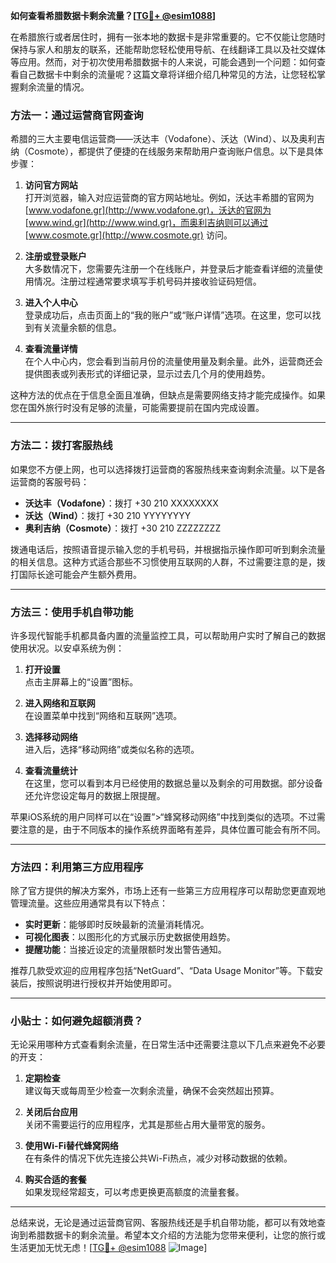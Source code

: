 **如何查看希腊数据卡剩余流量？[[TG💪+ @esim1088](https://t.me/s/esim1088)]**

在希腊旅行或者居住时，拥有一张本地的数据卡是非常重要的。它不仅能让您随时保持与家人和朋友的联系，还能帮助您轻松使用导航、在线翻译工具以及社交媒体等应用。然而，对于初次使用希腊数据卡的人来说，可能会遇到一个问题：如何查看自己数据卡中剩余的流量呢？这篇文章将详细介绍几种常见的方法，让您轻松掌握剩余流量的情况。

### 方法一：通过运营商官网查询

希腊的三大主要电信运营商——沃达丰（Vodafone）、沃达（Wind）、以及奥利吉纳（Cosmote），都提供了便捷的在线服务来帮助用户查询账户信息。以下是具体步骤：

1. **访问官方网站**  
   打开浏览器，输入对应运营商的官方网站地址。例如，沃达丰希腊的官网为 [www.vodafone.gr](http://www.vodafone.gr)，沃达的官网为 [www.wind.gr](http://www.wind.gr)，而奥利吉纳则可以通过 [www.cosmote.gr](http://www.cosmote.gr) 访问。

2. **注册或登录账户**  
   大多数情况下，您需要先注册一个在线账户，并登录后才能查看详细的流量使用情况。注册过程通常要求填写手机号码并接收验证码短信。

3. **进入个人中心**  
   登录成功后，点击页面上的“我的账户”或“账户详情”选项。在这里，您可以找到有关流量余额的信息。

4. **查看流量详情**  
   在个人中心内，您会看到当前月份的流量使用量及剩余量。此外，运营商还会提供图表或列表形式的详细记录，显示过去几个月的使用趋势。

这种方法的优点在于信息全面且准确，但缺点是需要网络支持才能完成操作。如果您在国外旅行时没有足够的流量，可能需要提前在国内完成设置。

---

### 方法二：拨打客服热线

如果您不方便上网，也可以选择拨打运营商的客服热线来查询剩余流量。以下是各运营商的客服号码：

- **沃达丰（Vodafone）**：拨打 +30 210 XXXXXXXX  
- **沃达（Wind）**：拨打 +30 210 YYYYYYYY  
- **奥利吉纳（Cosmote）**：拨打 +30 210 ZZZZZZZZ  

拨通电话后，按照语音提示输入您的手机号码，并根据指示操作即可听到剩余流量的相关信息。这种方式适合那些不习惯使用互联网的人群，不过需要注意的是，拨打国际长途可能会产生额外费用。

---

### 方法三：使用手机自带功能

许多现代智能手机都具备内置的流量监控工具，可以帮助用户实时了解自己的数据使用状况。以安卓系统为例：

1. **打开设置**  
   点击主屏幕上的“设置”图标。

2. **进入网络和互联网**  
   在设置菜单中找到“网络和互联网”选项。

3. **选择移动网络**  
   进入后，选择“移动网络”或类似名称的选项。

4. **查看流量统计**  
   在这里，您可以看到本月已经使用的数据总量以及剩余的可用数据。部分设备还允许您设定每月的数据上限提醒。

苹果iOS系统的用户同样可以在“设置”>“蜂窝移动网络”中找到类似的选项。不过需要注意的是，由于不同版本的操作系统界面略有差异，具体位置可能会有所不同。

---

### 方法四：利用第三方应用程序

除了官方提供的解决方案外，市场上还有一些第三方应用程序可以帮助您更直观地管理流量。这些应用通常具有以下特点：

- **实时更新**：能够即时反映最新的流量消耗情况。
- **可视化图表**：以图形化的方式展示历史数据使用趋势。
- **提醒功能**：当接近设定的流量限额时发出警告通知。

推荐几款受欢迎的应用程序包括“NetGuard”、“Data Usage Monitor”等。下载安装后，按照说明进行授权并开始使用即可。

---

### 小贴士：如何避免超额消费？

无论采用哪种方式查看剩余流量，在日常生活中还需要注意以下几点来避免不必要的开支：

1. **定期检查**  
   建议每天或每周至少检查一次剩余流量，确保不会突然超出预算。

2. **关闭后台应用**  
   关闭不需要运行的应用程序，尤其是那些占用大量带宽的服务。

3. **使用Wi-Fi替代蜂窝网络**  
   在有条件的情况下优先连接公共Wi-Fi热点，减少对移动数据的依赖。

4. **购买合适的套餐**  
   如果发现经常超支，可以考虑更换更高额度的流量套餐。

---

总结来说，无论是通过运营商官网、客服热线还是手机自带功能，都可以有效地查询到希腊数据卡的剩余流量。希望本文介绍的方法能为您带来便利，让您的旅行或生活更加无忧无虑！[[TG💪+ @esim1088](https://t.me/s/esim1088) ![Image](https://i.postimg.cc/4NQfJmqS/Snipaste-2025-05-13-00-14-12.png)]